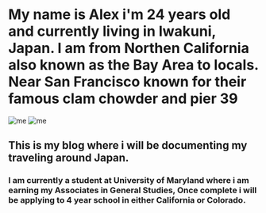 
# My name is Alex i'm 24 years old and currently living in Iwakuni, Japan. I am from Northen California also known as the Bay Area to locals. Near San Francisco known for their famous clam chowder and pier 39
![me ](https://scontent-nrt1-1.xx.fbcdn.net/v/t1.0-9/16406742_1393483704056389_1644343119861466265_n.jpg?oh=56f0e3093df761ecd33cd8dfca627532&oe=5A8A6A9A)
![me](https://scontent-nrt1-1.xx.fbcdn.net/v/t1.0-9/22519487_1720240531380703_8933969123433620056_n.jpg?oh=deb64d59ef77ac959a11bf3eb060a9d3&oe=5A95A8B4) 








## This is my blog where i will be documenting my traveling around Japan. 

### I am currently a student at University of Maryland where i am earning my Associates in General Studies, Once complete i will be applying to 4 year school in either California or Colorado.  
